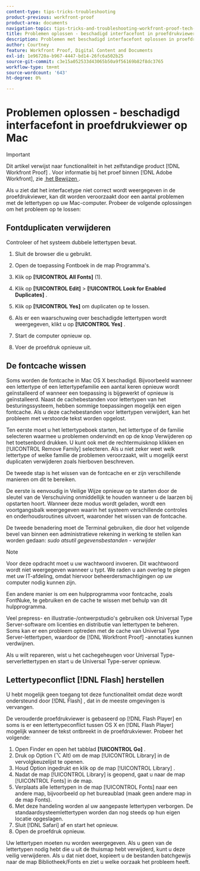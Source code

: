 ```yaml
---
content-type: tips-tricks-troubleshooting
product-previous: workfront-proof
product-area: documents
navigation-topic: tips-tricks-and-troubleshooting-workfront-proof-tech-corner
title: Problemen oplossen - beschadigd interfacefont in proefdrukviewer op Mac
description: Problemen met beschadigd interfacefont oplossen in proefdrukviewer op Mac
author: Courtney
feature: Workfront Proof, Digital Content and Documents
exl-id: 1e96720a-b967-4447-bd14-26fc6a502b25
source-git-commit: c3e15a052533d43065b50a9f56169b82f8dc3765
workflow-type: tm+mt
source-wordcount: '643'
ht-degree: 0%

---
```


# Problemen oplossen - beschadigd interfacefont in proefdrukviewer op Mac

>[!IMPORTANT]
>
>Dit artikel verwijst naar functionaliteit in het zelfstandige product [!DNL Workfront Proof] . Voor informatie bij het proef binnen [!DNL Adobe Workfront], zie [&#x200B; het Bewijzen &#x200B;](../../../review-and-approve-work/proofing/proofing.md).

Als u ziet dat het interfacetype niet correct wordt weergegeven in de proefdrukviewer, kan dit worden veroorzaakt door een aantal problemen met de lettertypen op uw Mac-computer. Probeer de volgende oplossingen om het probleem op te lossen:

## Fontduplicaten verwijderen

Controleer of het systeem dubbele lettertypen bevat.

1. Sluit de browser die u gebruikt.
1. Open de toepassing Fontboek in de map Programma&#39;s.
1. Klik op **[!UICONTROL All Fonts]** (1).
1. Klik op **[!UICONTROL Edit]** > **[!UICONTROL Look for Enabled Duplicates]** .

1. Klik op **[!UICONTROL Yes]** om duplicaten op te lossen.
1. Als er een waarschuwing over beschadigde lettertypen wordt weergegeven, klikt u op **[!UICONTROL Yes]** .
1. Start de computer opnieuw op.
1. Voer de proefdruk opnieuw uit.

## De fontcache wissen

Soms worden de fontcache in Mac OS X beschadigd. Bijvoorbeeld wanneer een lettertype of een lettertypefamilie een aantal keren opnieuw wordt geïnstalleerd of wanneer een toepassing is bijgewerkt of opnieuw is geïnstalleerd. Naast de cachebestanden voor lettertypen van het besturingssysteem, hebben sommige toepassingen mogelijk een eigen fontcache. Als u deze cachebestanden voor lettertypen verwijdert, kan het probleem met verstoorde tekst worden opgelost.

Ten eerste moet u het lettertypeboek starten, het lettertype of de familie selecteren waarmee u problemen ondervindt en op de knop Verwijderen op het toetsenbord drukken. U kunt ook met de rechtermuisknop klikken en [!UICONTROL Remove Family] selecteren. Als u niet zeker weet welk lettertype of welke familie de problemen veroorzaakt, wilt u mogelijk eerst duplicaten verwijderen zoals hierboven beschreven.

De tweede stap is het wissen van de fontcache en er zijn verschillende manieren om dit te bereiken.

De eerste is eenvoudig in Veilige Wijze opnieuw op te starten door de sleutel van de Verschuiving onmiddellijk te houden wanneer u de laarzen bij opstarten hoort. Wanneer deze modus wordt geladen, wordt een voortgangsbalk weergegeven waarin het systeem verschillende controles en onderhoudsroutines uitvoert, waaronder het wissen van de fontcache.

De tweede benadering moet de Terminal gebruiken, die door het volgende bevel van binnen een administratieve rekening in werking te stellen kan worden gedaan: *sudo atsutil gegevensbestanden - verwijder*

>[!NOTE]
>
>Voor deze opdracht moet u uw wachtwoord invoeren. Dit wachtwoord wordt niet weergegeven wanneer u typt. We raden u aan overleg te plegen met uw IT-afdeling, omdat hiervoor beheerdersmachtigingen op uw computer nodig kunnen zijn.

Een andere manier is om een hulpprogramma voor fontcache, zoals FontNuke, te gebruiken en de cache te wissen met behulp van dit hulpprogramma.

Veel prepress- en illustratie-/ontwerpstudio&#39;s gebruiken ook Universal Type Server-software om licenties en distributie van lettertypen te beheren. Soms kan er een probleem optreden met de cache van Universal Type Server-lettertypen, waardoor de [!DNL Workfront Proof] -annotaties kunnen verdwijnen.

Als u wilt repareren, wist u het cachegeheugen voor Universal Type-serverlettertypen en start u de Universal Type-server opnieuw.

## Lettertypeconflict [!DNL Flash] herstellen

U hebt mogelijk geen toegang tot deze functionaliteit omdat deze wordt ondersteund door [!DNL Flash] , dat in de meeste omgevingen is vervangen.

De verouderde proefdrukviewer is gebaseerd op [!DNL Flash Player] en soms is er een lettertypeconflict tussen OS X en [!DNL Flash Player] mogelijk wanneer de tekst ontbreekt in de proefdrukviewer. Probeer het volgende:

1. Open Finder en open het tabblad **[!UICONTROL Go]** .
1. Druk op Option (⌥ Alt) om de map [!UICONTROL Library] in de vervolgkeuzelijst te openen.
1. Houd Option ingedrukt en klik op de map [!UICONTROL Library] .
1. Nadat de map [!UICONTROL Library] is geopend, gaat u naar de map [!UICONTROL Fonts] in de map.
1. Verplaats alle lettertypen in de map [!UICONTROL Fonts] naar een andere map, bijvoorbeeld op het bureaublad (maak geen andere map in de map Fonts).
1. Met deze handeling worden al uw aangepaste lettertypen verborgen. De standaardsysteemlettertypen worden dan nog steeds op hun eigen locatie opgeslagen.
1. Sluit [!DNL Safari] af en start het opnieuw.
1. Open de proefdruk opnieuw.

Uw lettertypen moeten nu worden weergegeven. Als u geen van de lettertypen nodig hebt die u uit de thuismap hebt verwijderd, kunt u deze veilig verwijderen. Als u dat niet doet, kopieert u de bestanden batchgewijs naar de map Bibliotheek/Fonts en ziet u welke oorzaak het probleem heeft.
